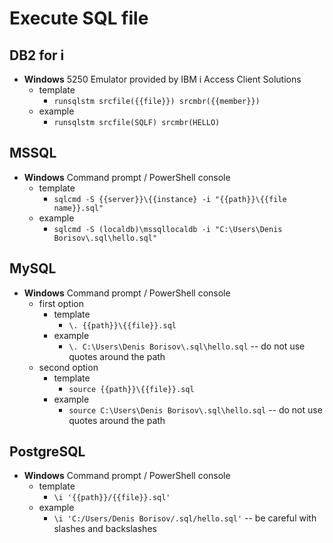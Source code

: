 # Execute SQL file

## DB2 for i

* **Windows** 5250 Emulator provided by IBM i Access Client Solutions
    * template
        * `runsqlstm srcfile({{file}}) srcmbr({{member}})`
    * example
        * `runsqlstm srcfile(SQLF) srcmbr(HELLO)`



## MSSQL

* **Windows** Command prompt / PowerShell console
    * template
        * `sqlcmd -S {{server}}\{{instance} -i "{{path}}\{{file name}}.sql"`
    * example
        * `sqlcmd -S (localdb)\mssqllocaldb -i "C:\Users\Denis Borisov\.sql\hello.sql"`



## MySQL

* **Windows** Command prompt / PowerShell console
    * first option
        * template
            * `\. {{path}}\{{file}}.sql`
        * example
            * `\. C:\Users\Denis Borisov\.sql\hello.sql` -- do not use quotes around the path
    * second option
        * template
            * `source {{path}}\{{file}}.sql`
        * example
            * `source C:\Users\Denis Borisov\.sql\hello.sql` -- do not use quotes around the path



## PostgreSQL

* **Windows** Command prompt / PowerShell console
    * template
        * `\i '{{path}}/{{file}}.sql'`
    * example
        * `\i 'C:/Users/Denis Borisov/.sql/hello.sql'` -- be careful with slashes and backslashes
